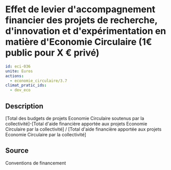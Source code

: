 # Effet de levier d'accompagnement financier des projets de recherche, d'innovation et d'expérimentation en matière d'Economie Circulaire  (1€ public pour X € privé)
```yaml
id: eci-036
unite: Euros
actions:
  - economie_circulaire/3.7
climat_pratic_ids:
  - dev_eco
```
## Description
[Total des budgets de projets Economie Circulaire soutenus par la collectivité]-[Total d'aide financière apportée aux projets Economie Circulaire par la collectivité] / [Total d'aide financière apportée aux projets Economie Circulaire par la collectivité]

## Source
Conventions de financement
